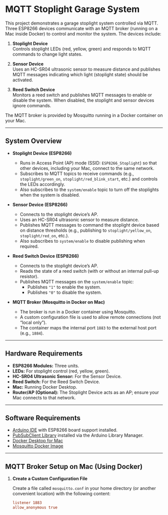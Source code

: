 # MQTT Stoplight Garage System

This project demonstrates a garage stoplight system controlled via MQTT. Three ESP8266 devices communicate with an MQTT broker (running on a Mac inside Docker) to control and monitor the system. The devices include:

1. **Stoplight Device**  
   Controls stoplight LEDs (red, yellow, green) and responds to MQTT commands to change light states.

2. **Sensor Device**  
   Uses an HC-SR04 ultrasonic sensor to measure distance and publishes MQTT messages indicating which light (stoplight state) should be activated.

3. **Reed Switch Device**  
   Monitors a reed switch and publishes MQTT messages to enable or disable the system. When disabled, the stoplight and sensor devices ignore commands.

The MQTT broker is provided by Mosquitto running in a Docker container on your Mac.

---

## System Overview

- **Stoplight Device (ESP8266)**  
  - Runs in Access Point (AP) mode (SSID: `ESP8266_Stoplight`) so that other devices, including your Mac, connect to the same network.
  - Subscribes to MQTT topics to receive commands (e.g., `stoplight/green_on`, `stoplight/red_blink_start`, etc.) and controls the LEDs accordingly.
  - Also subscribes to the `system/enable` topic to turn off the stoplights when the system is disabled.

- **Sensor Device (ESP8266)**  
  - Connects to the stoplight device’s AP.
  - Uses an HC-SR04 ultrasonic sensor to measure distance.
  - Publishes MQTT messages to command the stoplight device based on distance thresholds (e.g., publishing to `stoplight/yellow_on`, `stoplight/red_on`, etc.).
  - Also subscribes to `system/enable` to disable publishing when required.

- **Reed Switch Device (ESP8266)**  
  - Connects to the stoplight device’s AP.
  - Reads the state of a reed switch (with or without an internal pull-up resistor).
  - Publishes MQTT messages on the `system/enable` topic:
    - Publishes `"1"` to enable the system.
    - Publishes `"0"` to disable the system.

- **MQTT Broker (Mosquitto in Docker on Mac)**  
  - The broker is run in a Docker container using Mosquitto.
  - A custom configuration file is used to allow remote connections (not “local only”).
  - The container maps the internal port `1883` to the external host port (e.g., `1884`).

---

## Hardware Requirements

- **ESP8266 Modules:** Three units.
- **LEDs:** For stoplight control (red, yellow, green).
- **HC-SR04 Ultrasonic Sensor:** For the Sensor Device.
- **Reed Switch:** For the Reed Switch Device.
- **Mac:** Running Docker Desktop.
- **Router/AP (Optional):** The Stoplight Device acts as an AP; ensure your Mac connects to that network.

---

## Software Requirements

- [Arduino IDE](https://www.arduino.cc/en/software) with ESP8266 board support installed.
- [PubSubClient Library](https://github.com/knolleary/pubsubclient) installed via the Arduino Library Manager.
- [Docker Desktop for Mac](https://www.docker.com/products/docker-desktop)
- [Mosquitto Docker Image](https://hub.docker.com/_/eclipse-mosquitto)

---

## MQTT Broker Setup on Mac (Using Docker)

1. **Create a Custom Configuration File**

   Create a file called `mosquitto.conf` in your home directory (or another convenient location) with the following content:

   ```conf
   listener 1883
   allow_anonymous true
